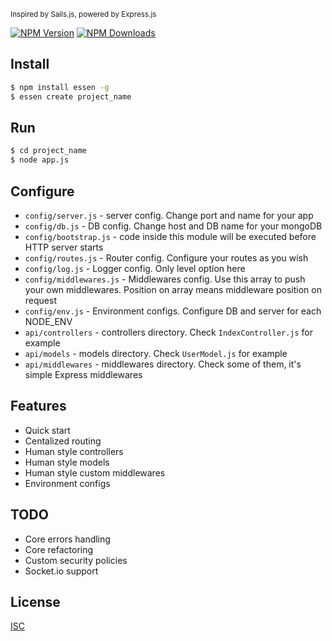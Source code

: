 <sub>Inspired by Sails.js, powered by Express.js</sub>

[![NPM Version][npm-image]][npm-url]
[![NPM Downloads][downloads-image]][downloads-url]

## Install

```bash
$ npm install essen -g
$ essen create project_name
```

## Run
```bash
$ cd project_name
$ node app.js
```

## Configure
  * `config/server.js` - server config. Change port and name for your app  
  * `config/db.js` - DB config. Change host and DB name for your mongoDB  
  * `config/bootstrap.js` - code inside this module will be executed before HTTP server starts  
  * `config/routes.js` - Router config. Configure your routes as you wish  
  * `config/log.js` - Logger config. Only level option here
  * `config/middlewares.js` - Middlewares config. Use this array to push your own middlewares. Position on array means middleware position on request
  * `config/env.js` - Environment configs. Configure DB and server for each NODE_ENV
  * `api/controllers` - controllers directory. Check `IndexController.js` for example  
  * `api/models` - models directory. Check `UserModel.js` for example  
  * `api/middlewares` - middlewares directory. Check some of them, it's simple Express middlewares

## Features
  * Quick start
  * Centalized routing
  * Human style controllers
  * Human style models
  * Human style custom middlewares
  * Environment configs

## TODO
  * Core errors handling
  * Core refactoring
  * Custom security policies
  * Socket.io support

## License
  [ISC](LICENSE)

[npm-image]: https://img.shields.io/npm/v/essen.svg
[npm-url]: https://npmjs.org/package/essen
[downloads-image]: https://img.shields.io/npm/dm/essen.svg
[downloads-url]: https://npmjs.org/package/essen
